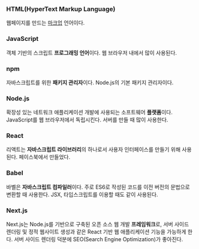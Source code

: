 ### HTML(HyperText Markup Language)
웹페이지를 만드는 [마크업](./01-용어/01-간단한-용어-정리.md/#마크업(markup)) 언어이다.

### JavaScript
객체 기반의 스크립트 **프로그래밍 언어**이다. 웹 브라우저 내에서 많이 사용된다.

### npm
자바스크립트를 위한 **패키지 관리자**이다. Node.js의 기본 패키지 관리자이다.

### Node.js
확장성 있는 네트워크 애플리케이션 개발에 사용되는 소프트웨어 **플랫폼**이다. JavaScript를 웹 브라우저에서 독립시킨다. 서버를 만들 때 많이 사용한다.

### React
리액트는 **자바스크립트 라이브러리**의 하나로서 사용자 인터페이스를 만들기 위해 사용된다. 페이스북에서 만들었다.

### Babel
바벨은 **자바스크립트 컴파일러**이다. 주로 ES6로 작성된 코드를 이전 버전의 문법으로 변환할 때 사용한다. JSX, 타입스크립트를 이용할 때도 같이 사용된다.

### Next.js
Next.js는 Node.js를 기반으로 구축된 오픈 소스 웹 개발 **프레임워크**로, 서버 사이드 렌더링 및 정적 웹사이트 생성과 같은 React 기반 웹 애플리케이션 기능을 가능하게 한다. 서버 사이드 렌더링 덕분에 SEO(Search Engine Optimization)가 좋아진다.
